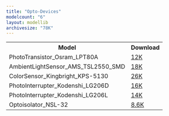 ```yaml
---
title: "Opto-Devices"
modelcount: "6"
layout: modellib
archivesize: "78K"
---
```


<table><tr>
<th>Model</th>
<th>Download</th>
</tr>
<tr><td>PhotoTransistor_Osram_LPT80A</td><td><a href="/download/packages3d/Opto-Devices.3dshapes/PhotoTransistor_Osram_LPT80A.7z">12K</a></td></tr>

<tr><td>AmbientLightSensor_AMS_TSL2550_SMD</td><td><a href="/download/packages3d/Opto-Devices.3dshapes/AmbientLightSensor_AMS_TSL2550_SMD.7z">18K</a></td></tr>

<tr><td>ColorSensor_Kingbright_KPS-5130</td><td><a href="/download/packages3d/Opto-Devices.3dshapes/ColorSensor_Kingbright_KPS-5130.7z">26K</a></td></tr>

<tr><td>PhotoInterrupter_Kodenshi_LG206D</td><td><a href="/download/packages3d/Opto-Devices.3dshapes/PhotoInterrupter_Kodenshi_LG206D.7z">16K</a></td></tr>

<tr><td>PhotoInterrupter_Kodenshi_LG206L</td><td><a href="/download/packages3d/Opto-Devices.3dshapes/PhotoInterrupter_Kodenshi_LG206L.7z">14K</a></td></tr>

<tr><td>Optoisolator_NSL-32</td><td><a href="/download/packages3d/Opto-Devices.3dshapes/Optoisolator_NSL-32.7z">8.6K</a></td></tr>

